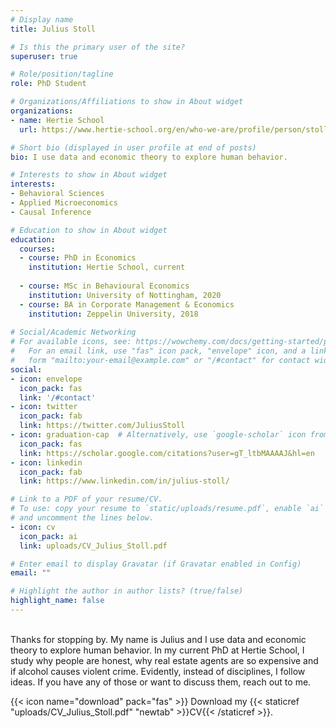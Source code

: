 ```yaml
---
# Display name
title: Julius Stoll

# Is this the primary user of the site?
superuser: true

# Role/position/tagline
role: PhD Student

# Organizations/Affiliations to show in About widget
organizations:
- name: Hertie School
  url: https://www.hertie-school.org/en/who-we-are/profile/person/stoll

# Short bio (displayed in user profile at end of posts)
bio: I use data and economic theory to explore human behavior. 

# Interests to show in About widget
interests:
- Behavioral Sciences  
- Applied Microeconomics
- Causal Inference

# Education to show in About widget
education:
  courses:
  - course: PhD in Economics
    institution: Hertie School, current
    
  - course: MSc in Behavioural Economics
    institution: University of Nottingham, 2020
  - course: BA in Corporate Management & Economics
    institution: Zeppelin University, 2018
   
# Social/Academic Networking
# For available icons, see: https://wowchemy.com/docs/getting-started/page-builder/#icons
#   For an email link, use "fas" icon pack, "envelope" icon, and a link in the
#   form "mailto:your-email@example.com" or "/#contact" for contact widget.
social:
- icon: envelope
  icon_pack: fas
  link: '/#contact'
- icon: twitter
  icon_pack: fab
  link: https://twitter.com/JuliusStoll
- icon: graduation-cap  # Alternatively, use `google-scholar` icon from `ai` icon pack
  icon_pack: fas
  link: https://scholar.google.com/citations?user=gT_ltbMAAAAJ&hl=en
- icon: linkedin
  icon_pack: fab
  link: https://www.linkedin.com/in/julius-stoll/

# Link to a PDF of your resume/CV.
# To use: copy your resume to `static/uploads/resume.pdf`, enable `ai` icons in `params.toml`, 
# and uncomment the lines below.
- icon: cv
  icon_pack: ai
  link: uploads/CV_Julius_Stoll.pdf

# Enter email to display Gravatar (if Gravatar enabled in Config)
email: ""

# Highlight the author in author lists? (true/false)
highlight_name: false
---
```

<br>
Thanks for stopping by. My name is Julius and I use data and economic theory to explore human behavior. In my current PhD at Hertie School, I study why people are honest, why real estate agents are so expensive and if alcohol causes violent crime. Evidently, instead of disciplines, I follow ideas. If you have any of those or want to discuss them, reach out to me.<br>



{{< icon name="download" pack="fas" >}} Download my {{< staticref "uploads/CV_Julius_Stoll.pdf" "newtab" >}}CV{{< /staticref >}}.
